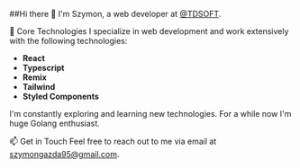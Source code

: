 ##Hi there 👋
I'm Szymon, a web developer at [@TDSOFT](https://tdsoft.com/).

🔧 Core Technologies
I specialize in web development and work extensively with the following technologies:

- **React**
- **Typescript**
- **Remix**
- **Tailwind**
- **Styled Components**

I'm constantly exploring and learning new technologies. For a while now I'm huge Golang enthusiast.

📫 Get in Touch
Feel free to reach out to me via email at szymongazda95@gmail.com.

